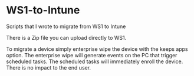 # WS1-to-Intune
Scripts that I wrote to migrate from WS1 to Intune

There is a Zip file you can upload directly to WS1. 

To migrate a device simply enterprise wipe the device with the keeps apps option.
The enterprise wipe will generate events on the PC that trigger scheduled tasks. The scheduled tasks will immediately enroll the device.
There is no impact to the end user.

